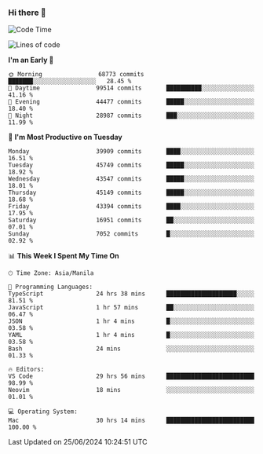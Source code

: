 ### Hi there 👋

<!--START_SECTION:waka-->
![Code Time](http://img.shields.io/badge/Code%20Time-5%2C293%20hrs%208%20mins-blue)

![Lines of code](https://img.shields.io/badge/From%20Hello%20World%20I%27ve%20Written-112.8%20million%20lines%20of%20code-blue)

**I'm an Early 🐤** 

```text
🌞 Morning                68773 commits       ███████░░░░░░░░░░░░░░░░░░   28.45 % 
🌆 Daytime                99514 commits       ██████████░░░░░░░░░░░░░░░   41.16 % 
🌃 Evening                44477 commits       █████░░░░░░░░░░░░░░░░░░░░   18.40 % 
🌙 Night                  28987 commits       ███░░░░░░░░░░░░░░░░░░░░░░   11.99 % 
```
📅 **I'm Most Productive on Tuesday** 

```text
Monday                   39909 commits       ████░░░░░░░░░░░░░░░░░░░░░   16.51 % 
Tuesday                  45749 commits       █████░░░░░░░░░░░░░░░░░░░░   18.92 % 
Wednesday                43547 commits       █████░░░░░░░░░░░░░░░░░░░░   18.01 % 
Thursday                 45149 commits       █████░░░░░░░░░░░░░░░░░░░░   18.68 % 
Friday                   43394 commits       ████░░░░░░░░░░░░░░░░░░░░░   17.95 % 
Saturday                 16951 commits       ██░░░░░░░░░░░░░░░░░░░░░░░   07.01 % 
Sunday                   7052 commits        █░░░░░░░░░░░░░░░░░░░░░░░░   02.92 % 
```


📊 **This Week I Spent My Time On** 

```text
🕑︎ Time Zone: Asia/Manila

💬 Programming Languages: 
TypeScript               24 hrs 38 mins      ████████████████████░░░░░   81.51 % 
JavaScript               1 hr 57 mins        ██░░░░░░░░░░░░░░░░░░░░░░░   06.47 % 
JSON                     1 hr 4 mins         █░░░░░░░░░░░░░░░░░░░░░░░░   03.58 % 
YAML                     1 hr 4 mins         █░░░░░░░░░░░░░░░░░░░░░░░░   03.58 % 
Bash                     24 mins             ░░░░░░░░░░░░░░░░░░░░░░░░░   01.33 % 

🔥 Editors: 
VS Code                  29 hrs 56 mins      █████████████████████████   98.99 % 
Neovim                   18 mins             ░░░░░░░░░░░░░░░░░░░░░░░░░   01.01 % 

💻 Operating System: 
Mac                      30 hrs 14 mins      █████████████████████████   100.00 % 
```


 Last Updated on 25/06/2024 10:24:51 UTC
<!--END_SECTION:waka-->


<!--
**rad182/rad182** is a ✨ _special_ ✨ repository because its `README.md` (this file) appears on your GitHub profile.

Here are some ideas to get you started:

- 🔭 I’m currently working on ...
- 🌱 I’m currently learning ...
- 👯 I’m looking to collaborate on ...
- 🤔 I’m looking for help with ...
- 💬 Ask me about ...
- 📫 How to reach me: ...
- 😄 Pronouns: ...
- ⚡ Fun fact: ...
-->
